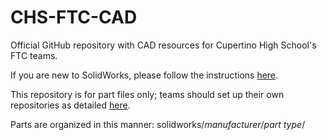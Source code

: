 # CHS-FTC-CAD

Official GitHub repository with CAD resources for Cupertino High School's FTC teams.

If you are new to SolidWorks, please follow the instructions [here](docs/TUTORIAL.md).

This repository is for part files only; teams should set up their own repositories as detailed [here](docs/GITHUB.md).

Parts are organized in this manner: solidworks/*manufacturer*/*part type*/

